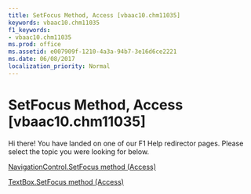 ```yaml
---
title: SetFocus Method, Access [vbaac10.chm11035]
keywords: vbaac10.chm11035
f1_keywords:
- vbaac10.chm11035
ms.prod: office
ms.assetid: e007909f-1210-4a3a-94b7-3e16d6ce2221
ms.date: 06/08/2017
localization_priority: Normal
---
```



# SetFocus Method, Access [vbaac10.chm11035]

Hi there! You have landed on one of our F1 Help redirector pages. Please select the topic you were looking for below.

[NavigationControl.SetFocus method (Access)](http://msdn.microsoft.com/library/74232b27-17f4-78fc-9c42-0aabaad56257%28Office.15%29.aspx)

[TextBox.SetFocus method (Access)](http://msdn.microsoft.com/library/dc5edcd0-09af-2fdb-0b94-49af0bfa705b%28Office.15%29.aspx)


